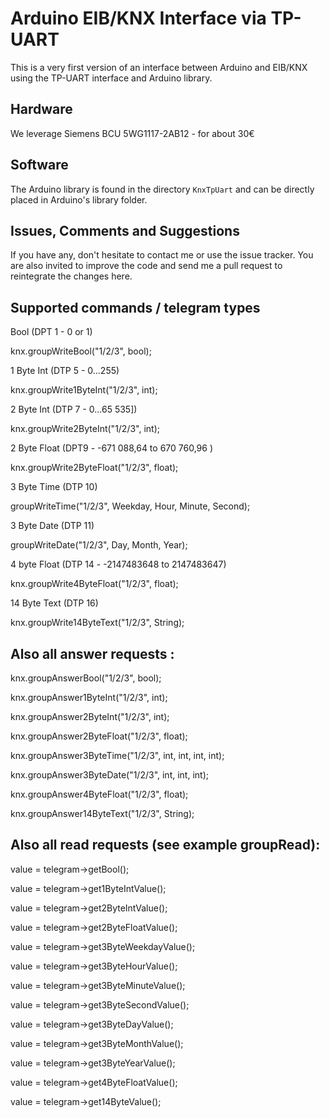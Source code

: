 Arduino EIB/KNX Interface via TP-UART
=====================================


This is a very first version of an interface between Arduino and EIB/KNX using the TP-UART interface and Arduino library.


Hardware
--------

We leverage Siemens BCU 5WG1117-2AB12 - for about 30€

Software
--------

The Arduino library is found in the directory `KnxTpUart` and can be directly placed in Arduino's library folder. 


Issues, Comments and Suggestions
--------------------------------

If you have any, don't hesitate to contact me or use the issue tracker. You are also invited to improve the code and send me a pull request to reintegrate the changes here.

Supported commands / telegram types
-----------------------------------

Bool (DPT 1 - 0 or 1)

knx.groupWriteBool("1/2/3", bool);


1 Byte Int (DTP 5 - 0...255)

knx.groupWrite1ByteInt("1/2/3", int);



2 Byte Int (DTP 7 - 0…65 535])

knx.groupWrite2ByteInt("1/2/3", int);



2 Byte Float (DPT9 - -671 088,64 to 670 760,96 )

knx.groupWrite2ByteFloat("1/2/3", float);




3 Byte Time (DTP 10)

groupWriteTime("1/2/3", Weekday, Hour, Minute, Second);



3 Byte Date (DTP 11)

groupWriteDate("1/2/3", Day, Month, Year);



4 byte Float (DTP 14 - -2147483648 to 2147483647) 

knx.groupWrite4ByteFloat("1/2/3", float);



14 Byte Text (DTP 16)

knx.groupWrite14ByteText("1/2/3", String);



Also all answer requests :
--------------------------

knx.groupAnswerBool("1/2/3", bool);

knx.groupAnswer1ByteInt("1/2/3", int);

knx.groupAnswer2ByteInt("1/2/3", int);

knx.groupAnswer2ByteFloat("1/2/3", float);

knx.groupAnswer3ByteTime("1/2/3", int, int, int, int);

knx.groupAnswer3ByteDate("1/2/3", int, int, int);

knx.groupAnswer4ByteFloat("1/2/3", float);

knx.groupAnswer14ByteText("1/2/3", String);


Also all read requests (see example groupRead):
-----------------------------------------------

value = telegram->getBool();

value = telegram->get1ByteIntValue();

value = telegram->get2ByteIntValue();

value = telegram->get2ByteFloatValue();

value = telegram->get3ByteWeekdayValue();

value = telegram->get3ByteHourValue();

value = telegram->get3ByteMinuteValue();

value = telegram->get3ByteSecondValue();

value = telegram->get3ByteDayValue();

value = telegram->get3ByteMonthValue();

value = telegram->get3ByteYearValue();

value = telegram->get4ByteFloatValue();

value = telegram->get14ByteValue();